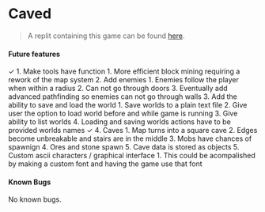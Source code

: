 # Caved
>A replit containing this game can be found [here](https://replit.com/@zushiEdu/Caved).

#### Future features
✓ 1. Make tools have function
    1. More efficient block mining requiring a rework of the map system
2. Add enemies
    1. Enemies follow the player when within a radius
    2. Can not go through doors
    3. Eventually add advanced pathfinding so enemies can not go through walls
3. Add the ability to save and load the world
    1. Save worlds to a plain text file
    2. Give user the option to load world before and while game is running
    3. Give ability to list worlds
    4. Loading and saving worlds actions have to be provided worlds names
✓ 4. Caves
    1. Map turns into a square cave
    2. Edges become unbreakable and stairs are in the middle
    3. Mobs have chances of spawnign
    4. Ores and stone spawn
    5. Cave data is stored as objects
5. Custom ascii characters / graphical interface
    1. This could be acompalished by making a custom font and having the game use that font

#### Known Bugs
No known bugs.
